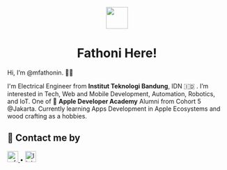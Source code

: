 <p align="center">
  <img src="https://camo.githubusercontent.com/d3359cb00ab0b5ed8f2e1fe3fceb4fbaf3b614340f8c0db99c17b9f50b351770/68747470733a2f2f656d6f6a69732e736c61636b6d6f6a69732e636f6d2f656d6f6a69732f696d616765732f313533313834393433302f343234362f626c6f622d73756e676c61737365732e6769663f31353331383439343330" width="50px" margin="0" padding="0px" />
  <h1 align="center">Fathoni Here!</h1>
</p>

Hi, I’m @mfathonin. 👋🏻 

I'm Electrical Engineer from <b>Institut Teknologi Bandung</b>, IDN 🇮🇩 . I’m interested in Tech, Web and Mobile Development, Automation, Robotics, and IoT. One of 🍎 <b>Apple Developer Academy</b> Alumni from Cohort 5 @Jakarta. Currently learning Apps Development in Apple Ecosystems and wood crafting as a hobbies. 


💬 Contact me by
------
[<img src="https://user-images.githubusercontent.com/14192723/206136398-76ae041e-b444-42fa-b352-e4eef4e97fec.png" alt="mfathonin@gmail.com" height="25px" />
](mailto:mfathonin@gmail.com)   •   [<img src="https://user-images.githubusercontent.com/14192723/206137075-0192f9d8-e7f9-4a5a-bcbd-a74988372aaa.png" alt="linkedin.com/in/mfathonin" height="25px" />
](https://linkedin.com/in/mfathonin)

<!---
mfathonin/mfathonin is a ✨ special ✨ repository because its `README.md` (this file) appears on your GitHub profile.
You can click the Preview link to take a look at your changes.
--->
